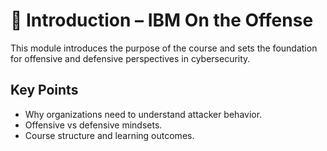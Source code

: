 # 📝 Introduction – IBM On the Offense

This module introduces the purpose of the course and sets the foundation for offensive and defensive perspectives in cybersecurity.

## Key Points
- Why organizations need to understand attacker behavior.  
- Offensive vs defensive mindsets.  
- Course structure and learning outcomes.  

